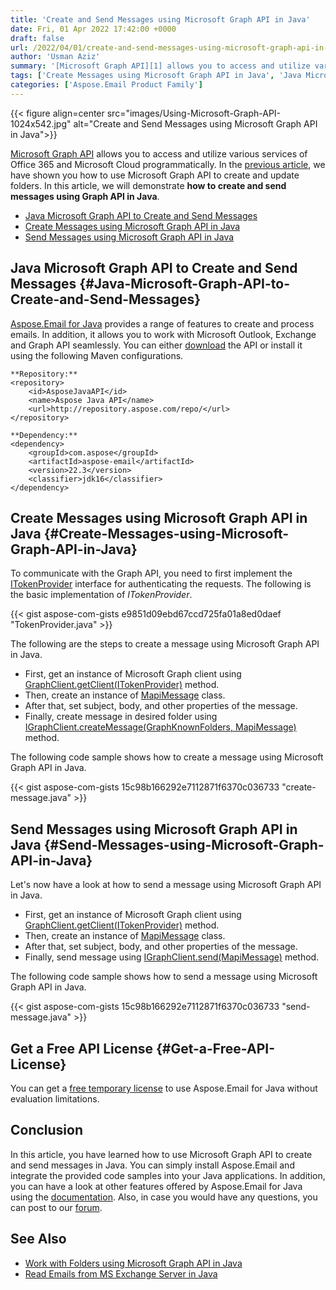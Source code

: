 ```yaml
---
title: 'Create and Send Messages using Microsoft Graph API in Java'
date: Fri, 01 Apr 2022 17:42:00 +0000
draft: false
url: /2022/04/01/create-and-send-messages-using-microsoft-graph-api-in-java/
author: 'Usman Aziz'
summary: '[Microsoft Graph API][1] allows you to access and utilize various services of Office 365 and Microsoft Cloud programmatically. In the [previous article][2], we have shown you how to use Microsoft Graph API to create and update folders. In this article, we will demonstrate **how to create and send messages using Graph API in Java**.'
tags: ['Create Messages using Microsoft Graph API in Java', 'Java Microsoft Graph API', 'Java Microsoft Graph API to Create and Send Messages', 'Send Messages using Microsoft Graph API in Java']
categories: ['Aspose.Email Product Family']
---
```




{{< figure align=center src="images/Using-Microsoft-Graph-API-1024x542.jpg" alt="Create and Send Messages using Microsoft Graph API in Java">}}


[Microsoft Graph API][3] allows you to access and utilize various services of Office 365 and Microsoft Cloud programmatically. In the [previous article][4], we have shown you how to use Microsoft Graph API to create and update folders. In this article, we will demonstrate **how to create and send messages using Graph API in Java**.

*   [Java Microsoft Graph API to Create and Send Messages][5]
*   [Create Messages using Microsoft Graph API in Java][6]
*   [Send Messages using Microsoft Graph API in Java][7]

## Java Microsoft Graph API to Create and Send Messages {#Java-Microsoft-Graph-API-to-Create-and-Send-Messages}

[Aspose.Email for Java][8] provides a range of features to create and process emails. In addition, it allows you to work with Microsoft Outlook, Exchange and Graph API seamlessly. You can either [download][9] the API or install it using the following Maven configurations.

```
**Repository:**
<repository>
    <id>AsposeJavaAPI</id>
    <name>Aspose Java API</name>
    <url>http://repository.aspose.com/repo/</url>
</repository>

**Dependency:**
<dependency>
    <groupId>com.aspose</groupId>
    <artifactId>aspose-email</artifactId>
    <version>22.3</version>
    <classifier>jdk16</classifier>
</dependency>
```

## Create Messages using Microsoft Graph API in Java {#Create-Messages-using-Microsoft-Graph-API-in-Java}

To communicate with the Graph API, you need to first implement the [ITokenProvider][10] interface for authenticating the requests. The following is the basic implementation of _ITokenProvider_.

{{< gist aspose-com-gists e9851d09ebd67ccd725fa01a8ed0daef "TokenProvider.java" >}}

The following are the steps to create a message using Microsoft Graph API in Java.

*   First, get an instance of Microsoft Graph client using [GraphClient.getClient(ITokenProvider)][11] method.
*   Then, create an instance of [MapiMessage][12] class.
*   After that, set subject, body, and other properties of the message.
*   Finally, create message in desired folder using [IGraphClient.createMessage(GraphKnownFolders, MapiMessage)][13] method.

The following code sample shows how to create a message using Microsoft Graph API in Java.

{{< gist aspose-com-gists 15c98b166292e7112871f6370c036733 "create-message.java" >}}

## Send Messages using Microsoft Graph API in Java {#Send-Messages-using-Microsoft-Graph-API-in-Java}

Let's now have a look at how to send a message using Microsoft Graph API in Java.

*   First, get an instance of Microsoft Graph client using [GraphClient.getClient(ITokenProvider)][14] method.
*   Then, create an instance of [MapiMessage][15] class.
*   After that, set subject, body, and other properties of the message.
*   Finally, send message using [IGraphClient.send(MapiMessage)][16] method.

The following code sample shows how to send a message using Microsoft Graph API in Java.

{{< gist aspose-com-gists 15c98b166292e7112871f6370c036733 "send-message.java" >}}

## Get a Free API License {#Get-a-Free-API-License}

You can get a [free temporary license][17] to use Aspose.Email for Java without evaluation limitations.

## Conclusion

In this article, you have learned how to use Microsoft Graph API to create and send messages in Java. You can simply install Aspose.Email and integrate the provided code samples into your Java applications. In addition, you can have a look at other features offered by Aspose.Email for Java using the [documentation][18]. Also, in case you would have any questions, you can post to our [forum][19].

## See Also

*   [Work with Folders using Microsoft Graph API in Java][20]
*   [Read Emails from MS Exchange Server in Java][21]




[1]: https://en.wikipedia.org/wiki/Microsoft_Graph
[2]: https://blog.aspose.com/2022/04/14/manage-folders-with-microsoft-graph-api-java/
[3]: https://en.wikipedia.org/wiki/Microsoft_Graph
[4]: https://blog.aspose.com/2022/04/14/manage-folders-with-microsoft-graph-api-java/
[5]: #Java-Microsoft-Graph-API-to-Create-and-Send-Messages
[6]: #Create-Messages-using-Microsoft-Graph-API-in-Java
[7]: #Send-Messages-using-Microsoft-Graph-API-in-Java
[8]: https://products.aspose.com/email/java/
[9]: https://downloads.aspose.com/email/java/
[10]: https://apireference.aspose.com/email/java/com.aspose.email/ITokenProvider
[11]: https://apireference.aspose.com/email/java/com.aspose.email/GraphClient#getClient(com.aspose.email.ITokenProvider)
[12]: https://apireference.aspose.com/email/java/com.aspose.email/MapiMessage
[13]: https://apireference.aspose.com/email/java/com.aspose.email/IGraphClient#createMessage(java.lang.String,%20com.aspose.email.MapiMessage)
[14]: https://apireference.aspose.com/email/java/com.aspose.email/GraphClient#getClient(com.aspose.email.ITokenProvider)
[15]: https://apireference.aspose.com/email/java/com.aspose.email/MapiMessage
[16]: https://apireference.aspose.com/email/java/com.aspose.email/IGraphClient#send(com.aspose.email.MapiMessage)
[17]: https://purchase.aspose.com/temporary-license
[18]: https://docs.aspose.com/email/java/
[19]: https://forum.aspose.com/
[20]: https://blog.aspose.com/2022/04/14/manage-folders-with-microsoft-graph-api-java/
[21]: https://blog.aspose.com/2021/03/22/read-emails-from-ms-exchange-server-using-java/




